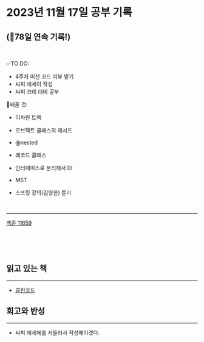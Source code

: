 # 2023년 11월 17일 공부 기록 
## (🚀78일 연속 기록!)

<br>

✅TO DO: 

- 4주차 미션 코드 리뷰 받기
- 싸피 에세이 작성
- 싸피 코테 대비 공부


💭배울 것:

- 이차원 트랙
- 오브젝트 클래스의 메서드
- @nested
- 레코드 클래스
- 인터페이스로 분리해서 DI


- MST
- 스프링 강의(김영한) 듣기

<br>

---



[백준 11659](..%2F..%2F..%2FAlgorithm%2FSolvedProblem%2F%EB%88%84%EC%A0%81%ED%95%A9%2F11659%2F11659.md)


<br><br><br>

## 읽고 있는 책

---

- [클린코드](..%2F..%2F..%2F%EB%8F%85%EC%84%9C%2F%EB%B0%A9%EB%B2%95%EB%A1%A0%2F%ED%81%B4%EB%A6%B0%EC%BD%94%EB%93%9C%2F%ED%81%B4%EB%A6%B0%EC%BD%94%EB%93%9C.md)




## 회고와 반성

---

- 싸피 에세에를 서둘러서 작성해야겠다. 